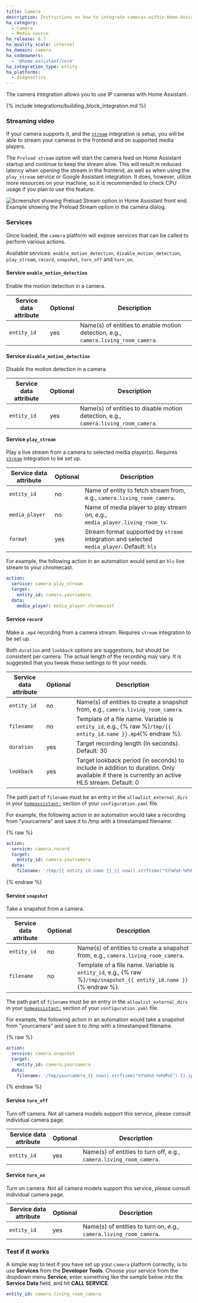 ```yaml
---
title: Camera
description: Instructions on how to integrate cameras within Home Assistant.
ha_category:
  - Camera
  - Media source
ha_release: 0.7
ha_quality_scale: internal
ha_domain: camera
ha_codeowners:
  - '@home-assistant/core'
ha_integration_type: entity
ha_platforms:
  - diagnostics
---
```


The camera integration allows you to use IP cameras with Home Assistant.

{% include integrations/building_block_integration.md %}

### Streaming video

If your camera supports it, and the [`stream`](/integrations/stream) integration is setup, you will be able to stream your cameras in the frontend and on supported media players.

The `Preload stream` option will start the camera feed on Home Assistant startup and continue to keep the stream alive. This will result in reduced latency when opening the stream in the frontend, as well as when using the `play_stream` service or Google Assistant integration. It does, however, utilize more resources on your machine, so it is recommended to check CPU usage if you plan to use this feature.

<p class='img'>
  <img src='/images/integrations/camera/preload-stream.png' alt='Screenshot showing Preload Stream option in Home Assistant front end.'>
  Example showing the Preload Stream option in the camera dialog.
</p>

### Services

Once loaded, the `camera` platform will expose services that can be called to perform various actions.

Available services: `enable_motion_detection`, `disable_motion_detection`, `play_stream`, `record`, `snapshot`, `turn_off` and `turn_on`.

#### Service `enable_motion_detection`

Enable the motion detection in a camera.

| Service data attribute | Optional | Description                                                                        |
| ---------------------- | -------- | ---------------------------------------------------------------------------------- |
| `entity_id`            | yes      | Name(s) of entities to enable motion detection, e.g., `camera.living_room_camera`. |

#### Service `disable_motion_detection`

Disable the motion detection in a camera.

| Service data attribute | Optional | Description                                                                         |
| ---------------------- | -------- | ----------------------------------------------------------------------------------- |
| `entity_id`            | yes      | Name(s) of entities to disable motion detection, e.g., `camera.living_room_camera`. |

#### Service `play_stream`

Play a live stream from a camera to selected media player(s). Requires [`stream`](/integrations/stream) integration to be set up.

| Service data attribute | Optional | Description                                                                                 |
| ---------------------- | -------- | ------------------------------------------------------------------------------------------- |
| `entity_id`            | no       | Name of entity to fetch stream from, e.g., `camera.living_room_camera`.                     |
| `media_player`         | no       | Name of media player to play stream on, e.g., `media_player.living_room_tv`.                |
| `format`               | yes      | Stream format supported by `stream` integration and selected `media_player`. Default: `hls` |

For example, the following action in an automation would send an `hls` live stream to your chromecast.

```yaml
action:
  service: camera.play_stream
  target:
    entity_id: camera.yourcamera
  data:
    media_player: media_player.chromecast
```

#### Service `record`

Make a `.mp4` recording from a camera stream. Requires `stream` integration to be set up.

Both `duration` and `lookback` options are suggestions, but should be consistent per camera.  The actual length of the recording may vary. It is suggested that you tweak these settings to fit your needs.

| Service data attribute | Optional | Description                                                                                                                                    |
| ---------------------- | -------- | ---------------------------------------------------------------------------------------------------------------------------------------------- |
| `entity_id`            | no       | Name(s) of entities to create a snapshot from, e.g., `camera.living_room_camera`.                                                              |
| `filename`             | no       | Template of a file name. Variable is `entity_id`, e.g., {% raw %}`/tmp/{{ entity_id.name }}.mp4`{% endraw %}.                                  |
| `duration`             | yes      | Target recording length (in seconds). Default: 30                                                                                              |
| `lookback`             | yes      | Target lookback period (in seconds) to include in addition to duration.  Only available if there is currently an active HLS stream. Default: 0 |

The path part of `filename` must be an entry in the `allowlist_external_dirs` in your [`homeassistant:`](/integrations/homeassistant/#allowlist_external_dirs) section of your `configuration.yaml` file.

For example, the following action in an automation would take a recording from "yourcamera" and save it to /tmp with a timestamped filename.

{% raw %}

```yaml
action:
  service: camera.record
  target:
    entity_id: camera.yourcamera
  data:
    filename: '/tmp/{{ entity_id.name }}_{{ now().strftime("%Y%m%d-%H%M%S") }}.mp4'
```

{% endraw %}

#### Service `snapshot`

Take a snapshot from a camera.

| Service data attribute | Optional | Description                                                                                                        |
| ---------------------- | -------- | ------------------------------------------------------------------------------------------------------------------ |
| `entity_id`            | no       | Name(s) of entities to create a snapshot from, e.g., `camera.living_room_camera`.                                  |
| `filename`             | no       | Template of a file name. Variable is `entity_id`, e.g., {% raw %}`/tmp/snapshot_{{ entity_id.name }}`{% endraw %}. |

The path part of `filename` must be an entry in the `allowlist_external_dirs` in your [`homeassistant:`](/integrations/homeassistant/) section of your `configuration.yaml` file.

For example, the following action in an automation would take a snapshot from "yourcamera" and save it to /tmp with a timestamped filename.

{% raw %}

```yaml
action:
  service: camera.snapshot
  target:
    entity_id: camera.yourcamera
  data:
    filename: '/tmp/yourcamera_{{ now().strftime("%Y%m%d-%H%M%S") }}.jpg'
```

{% endraw %}

#### Service `turn_off`

Turn off camera. Not all camera models support this service, please consult individual camera page.

| Service data attribute | Optional | Description                                                         |
| ---------------------- | -------- | ------------------------------------------------------------------- |
| `entity_id`            | yes      | Name(s) of entities to turn off, e.g., `camera.living_room_camera`. |

#### Service `turn_on`

Turn on camera. Not all camera models support this service, please consult individual camera page.

| Service data attribute | Optional | Description                                                        |
| ---------------------- | -------- | ------------------------------------------------------------------ |
| `entity_id`            | yes      | Name(s) of entities to turn on, e.g., `camera.living_room_camera`. |

### Test if it works

A simple way to test if you have set up your `camera` platform correctly, is to use **Services** from the **Developer Tools**. Choose your service from the dropdown menu **Service**, enter something like the sample below into the **Service Data** field, and hit **CALL SERVICE**.

```yaml
entity_id: camera.living_room_camera
```
